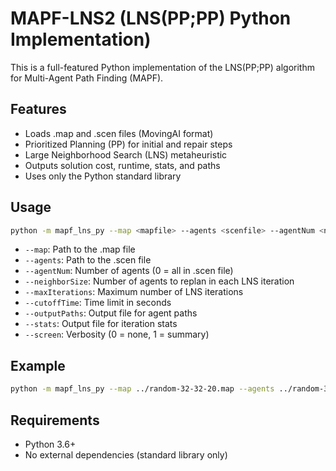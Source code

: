 # MAPF-LNS2 (LNS(PP;PP) Python Implementation)

This is a full-featured Python implementation of the LNS(PP;PP) algorithm for Multi-Agent Path Finding (MAPF).

## Features
- Loads .map and .scen files (MovingAI format)
- Prioritized Planning (PP) for initial and repair steps
- Large Neighborhood Search (LNS) metaheuristic
- Outputs solution cost, runtime, stats, and paths
- Uses only the Python standard library

## Usage
```sh
python -m mapf_lns_py --map <mapfile> --agents <scenfile> --agentNum <num> --neighborSize 8 --maxIterations 10 --cutoffTime 60 --outputPaths paths.txt --stats stats.csv --screen 1
```

- `--map`: Path to the .map file
- `--agents`: Path to the .scen file
- `--agentNum`: Number of agents (0 = all in .scen file)
- `--neighborSize`: Number of agents to replan in each LNS iteration
- `--maxIterations`: Maximum number of LNS iterations
- `--cutoffTime`: Time limit in seconds
- `--outputPaths`: Output file for agent paths
- `--stats`: Output file for iteration stats
- `--screen`: Verbosity (0 = none, 1 = summary)

## Example
```sh
python -m mapf_lns_py --map ../random-32-32-20.map --agents ../random-32-32-20-random-1.scen --agentNum 10 --outputPaths paths.txt --stats stats.csv
```

## Requirements
- Python 3.6+
- No external dependencies (standard library only) 